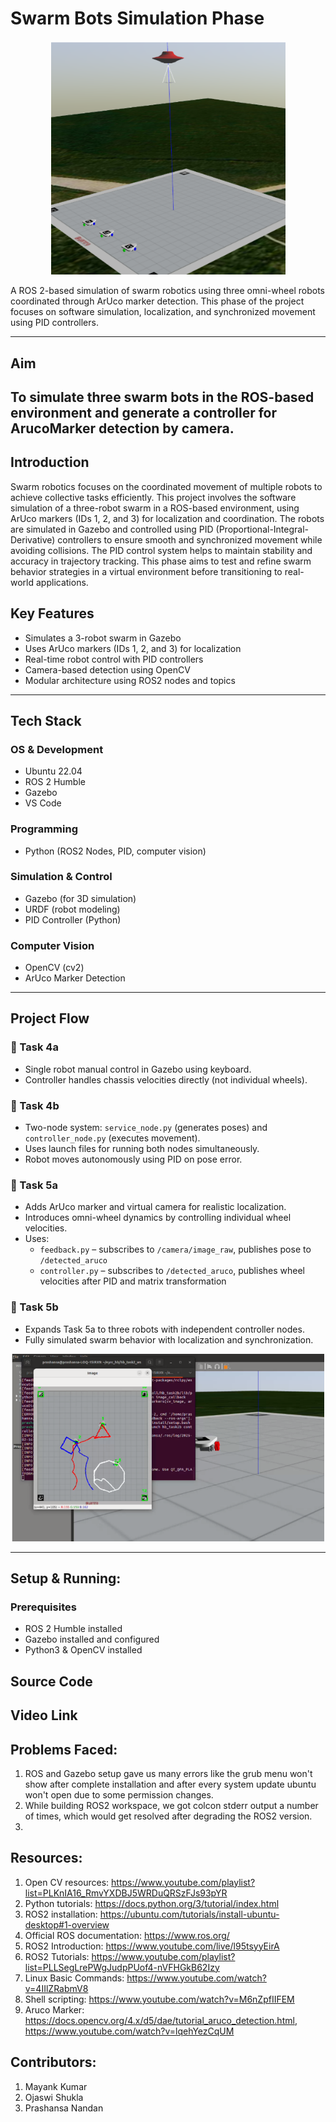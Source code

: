 # Swarm Bots Simulation Phase

<p align="center">
  <img src="images/bot_image.png" alt="Swarm Bot" width="375"/>
</p>

A ROS 2-based simulation of swarm robotics using three omni-wheel robots coordinated through ArUco marker detection. This phase of the project focuses on software simulation, localization, and synchronized movement using PID controllers.

---

## Aim

To simulate three swarm bots in the ROS-based environment and generate a controller for ArucoMarker detection by camera.
---

## Introduction

Swarm robotics focuses on the coordinated movement of multiple robots to achieve collective tasks efficiently. This project involves the software simulation of a three-robot swarm in a ROS-based environment, using ArUco markers (IDs 1, 2, and 3) for localization and coordination. The robots are simulated in Gazebo and controlled using PID (Proportional-Integral-Derivative) controllers to ensure smooth and synchronized movement while avoiding collisions. The PID control system helps to maintain stability and accuracy in trajectory tracking. This phase aims to test and refine swarm behavior strategies in a virtual environment before transitioning to real-world applications.


## Key Features

- Simulates a 3-robot swarm in Gazebo
- Uses ArUco markers (IDs 1, 2, and 3) for localization
- Real-time robot control with PID controllers
- Camera-based detection using OpenCV
- Modular architecture using ROS2 nodes and topics

---

## Tech Stack

### OS & Development
- Ubuntu 22.04
- ROS 2 Humble
- Gazebo
- VS Code

### Programming
- Python (ROS2 Nodes, PID, computer vision)

### Simulation & Control
- Gazebo (for 3D simulation)
- URDF (robot modeling)
- PID Controller (Python)

### Computer Vision
- OpenCV (cv2)
- ArUco Marker Detection

---

## Project Flow

### 🔹 Task 4a
- Single robot manual control in Gazebo using keyboard.
- Controller handles chassis velocities directly (not individual wheels).

### 🔹 Task 4b
- Two-node system: `service_node.py` (generates poses) and `controller_node.py` (executes movement).
- Uses launch files for running both nodes simultaneously.
- Robot moves autonomously using PID on pose error.

### 🔹 Task 5a
- Adds ArUco marker and virtual camera for realistic localization.
- Introduces omni-wheel dynamics by controlling individual wheel velocities.
- Uses:
  - `feedback.py` – subscribes to `/camera/image_raw`, publishes pose to `/detected_aruco`
  - `controller.py` – subscribes to `/detected_aruco`, publishes wheel velocities after PID and matrix transformation

### 🔹 Task 5b
- Expands Task 5a to three robots with independent controller nodes.
- Fully simulated swarm behavior with localization and synchronization.

<p align="center">
  <img src="images/bot_simulation.png" alt="Swarm Bot" width="500"/>
</p>

---

## Setup & Running: 

### Prerequisites
- ROS 2 Humble installed
- Gazebo installed and configured
- Python3 & OpenCV installed

## Source Code


## Video Link




## Problems Faced:

1. ROS and Gazebo setup gave us many errors like the grub menu won't show after complete installation and after every system update ubuntu won't open due to some permission changes.
2. While building ROS2 workspace, we got colcon stderr output a number of times, which would get resolved after degrading the ROS2 version.
3. 

## Resources:

1. Open CV resources: https://www.youtube.com/playlist?list=PLKnIA16_RmvYXDBJ5WRDuQRSzFJs93pYR
2. Python tutorials: https://docs.python.org/3/tutorial/index.html
3. ROS2 installation: https://ubuntu.com/tutorials/install-ubuntu-desktop#1-overview
4. Official ROS documentation: https://www.ros.org/
5. ROS2 Introduction: https://www.youtube.com/live/l95tsyyEirA
6. ROS2 Tutorials: https://www.youtube.com/playlist?list=PLLSegLrePWgJudpPUof4-nVFHGkB62Izy
7. Linux Basic Commands: https://www.youtube.com/watch?v=4IIlZRabmV8
8. Shell scripting: https://www.youtube.com/watch?v=M6nZpfIIFEM
9. Aruco Marker: https://docs.opencv.org/4.x/d5/dae/tutorial_aruco_detection.html, https://www.youtube.com/watch?v=lqehYezCqUM

## Contributors:

1. Mayank Kumar
2. Ojaswi Shukla
3. Prashansa Nandan
